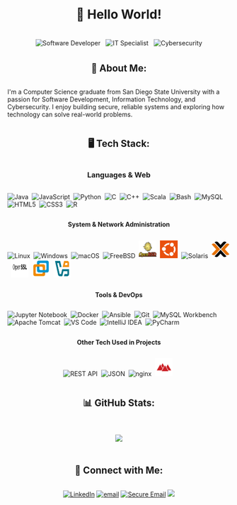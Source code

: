  <div style="display: flex; flex-direction: column; align-items: center; margin: 40px 0;">
    <h1 align="center">👋 Hello World!</h1>
    <div align="center">
    <div class="badges" style="display: flex; gap: 12px; margin-top: 20px;">
      <img src="https://img.shields.io/badge/Software%20Developer-%F0%9F%92%BB-brightgreen?style=flat&labelColor=555555" alt="Software Developer" style="height: 24px;" />
      <img src="https://img.shields.io/badge/IT%20Specialist-%F0%9F%9B%A0-blue?style=flat&labelColor=555555" alt="IT Specialist" style="height: 24px;" />
      <img src="https://img.shields.io/badge/Cybersecurity-%F0%9F%94%90-purple?style=flat&labelColor=555555" alt="Cybersecurity" style="height: 24px;" />
    </div>
  </div>

</body>



## 👤 About Me:
I'm a Computer Science graduate from San Diego State University with a passion for Software Development, Information Technology, and Cybersecurity. I enjoy building secure, reliable systems and exploring how technology can solve real-world problems.



## 🖥️ Tech Stack:

### Languages & Web

<p>
  <img src="https://cdn.jsdelivr.net/gh/devicons/devicon/icons/java/java-original.svg" height="40" width="40" alt="Java" title="Java">&nbsp;
  <img src="https://cdn.jsdelivr.net/gh/devicons/devicon/icons/javascript/javascript-original.svg" height="40" width="40" alt="JavaScript" title="JavaScript">&nbsp;
  <img src="https://cdn.jsdelivr.net/gh/devicons/devicon/icons/python/python-original.svg" height="40" width="40" alt="Python" title="Python">&nbsp;
  <img src="https://cdn.jsdelivr.net/gh/devicons/devicon/icons/c/c-original.svg" height="40" width="40" alt="C" title="C">&nbsp;
  <img src="https://cdn.jsdelivr.net/gh/devicons/devicon/icons/cplusplus/cplusplus-original.svg" height="40" width="40" alt="C++" title="C++">&nbsp;
  <img src="https://cdn.jsdelivr.net/gh/devicons/devicon/icons/scala/scala-original.svg" height="40" width="40" alt="Scala" title="Scala">&nbsp;
  <img src="https://cdn.jsdelivr.net/gh/devicons/devicon/icons/bash/bash-original.svg" height="40" width="40" alt="Bash" title="Bash">&nbsp;
  <img src="https://cdn.jsdelivr.net/gh/devicons/devicon/icons/mysql/mysql-original.svg" height="40" width="40" alt="MySQL" title="MySQL">&nbsp;
  <img src="https://cdn.jsdelivr.net/gh/devicons/devicon/icons/html5/html5-original.svg" height="40" width="40" alt="HTML5" title="HTML5">&nbsp;
  <img src="https://cdn.jsdelivr.net/gh/devicons/devicon/icons/css3/css3-original.svg" height="40" width="40" alt="CSS3" title="CSS3">&nbsp;
  <img src="https://cdn.jsdelivr.net/gh/devicons/devicon/icons/r/r-original.svg" height="40" width="40" alt="R" title="R">&nbsp;
</p>

**System & Network Administration**  

<p>
  <img src="https://cdn.jsdelivr.net/gh/devicons/devicon/icons/linux/linux-original.svg" height="40" width="40" alt="Linux" title="Linux">&nbsp;
  <img src="https://cdn.jsdelivr.net/gh/devicons/devicon/icons/windows8/windows8-original.svg" height="40" width="40" alt="Windows" title="Windows">&nbsp;
  <img src="https://cdn.jsdelivr.net/gh/devicons/devicon/icons/apple/apple-original.svg" height="40" width="40" alt="macOS" title="macOS">&nbsp;
  <img src="https://raw.githubusercontent.com/TaranVH/LOGOS/master/FreeBSD%20logo.png" height="40" width="40" alt="FreeBSD" title="FreeBSD">&nbsp;
  <img src="https://raw.githubusercontent.com/StevenAlSheikh/images/main/openbsd%20logo%20new.png" height="40" width="40" alt="OpenBSD" title="OpenBSD">&nbsp;
  <img src="https://raw.githubusercontent.com/StevenAlSheikh/images/main/ubuntu%20logo.png" height="40" width="40" alt="Ubuntu" title="Ubuntu">&nbsp;
  <img src="https://cdn.jsdelivr.net/gh/devicons/devicon/icons/oracle/oracle-original.svg" height="40" width="40" alt="Solaris" title="Solaris">&nbsp;
  <img src="https://raw.githubusercontent.com/StevenAlSheikh/images/main/proxmox.png" height="40" width="40" alt="Proxmox" title="Proxmox">&nbsp;
  <img src="https://raw.githubusercontent.com/StevenAlSheikh/images/main/openssl.png" height="40" width="40" alt="OpenSSL" title="OpenSSL">&nbsp;
  <img src="https://raw.githubusercontent.com/StevenAlSheikh/images/main/vmare%20workstation%20logo.jpg" height="40" width="40" alt="VMware Workstation" title="VMware Workstation">&nbsp;
  <img src="https://raw.githubusercontent.com/StevenAlSheikh/images/main/new%20logo%20virtualbox.png" height="40" width="40" alt="VirtualBox" title="VirtualBox">&nbsp;
</p>

**Tools & DevOps**  
<p>
  <img src="https://cdn.jsdelivr.net/gh/devicons/devicon/icons/jupyter/jupyter-original.svg" height="40" width="40" alt="Jupyter Notebook" title="Jupyter Notebook">&nbsp;
  <img src="https://cdn.jsdelivr.net/gh/devicons/devicon/icons/docker/docker-original.svg" height="40" width="40" alt="Docker" title="Docker">&nbsp;
  <img src="https://cdn.jsdelivr.net/gh/devicons/devicon/icons/ansible/ansible-original.svg" height="40" width="40" alt="Ansible" title="Ansible">&nbsp;
  <img src="https://cdn.jsdelivr.net/gh/devicons/devicon/icons/git/git-original.svg" height="40" width="40" alt="Git" title="Git">&nbsp;
  <img src="https://cdn.jsdelivr.net/gh/devicons/devicon/icons/mysql/mysql-original.svg" height="40" width="40" alt="MySQL Workbench" title="MySQL Workbench">&nbsp;
  <img src="https://cdn.jsdelivr.net/gh/devicons/devicon/icons/tomcat/tomcat-original.svg" height="40" width="40" alt="Apache Tomcat" title="Apache Tomcat">&nbsp;
  <img src="https://cdn.jsdelivr.net/gh/devicons/devicon/icons/vscode/vscode-original.svg" height="40" width="40" alt="VS Code" title="VS Code">&nbsp;
  <img src="https://cdn.jsdelivr.net/gh/devicons/devicon/icons/intellij/intellij-original.svg" height="40" width="40" alt="IntelliJ IDEA" title="IntelliJ IDEA">&nbsp;
  <img src="https://cdn.jsdelivr.net/gh/devicons/devicon/icons/pycharm/pycharm-original.svg" height="40" width="40" alt="PyCharm" title="PyCharm">&nbsp;
</p>

**Other Tech Used in Projects** 
<p>
  <img src="https://cdn.jsdelivr.net/gh/devicons/devicon/icons/flask/flask-original.svg" height="40" width="40" alt="REST API" title="REST API">&nbsp;
  <img src="https://cdn.jsdelivr.net/gh/devicons/devicon/icons/json/json-original.svg" height="40" width="40" alt="JSON" title="JSON">&nbsp;
  <img src="https://cdn.jsdelivr.net/gh/devicons/devicon/icons/nginx/nginx-original.svg" height="40" width="40" alt="nginx" title="nginx">&nbsp;
  <img src="https://raw.githubusercontent.com/StevenAlSheikh/images/main/ldap%20(2).png" height="40" width="40" alt="LDAP" title="LDAP">&nbsp;
</p>


## 📊 GitHub Stats:
![](https://github-readme-stats.vercel.app/api?username=StevenAlSheikh&theme=neon&hide_border=false&include_all_commits=false&count_private=false&cache_seconds=60)
---
<!-- Proudly created with GPRM ( https://gprm.itsvg.in ) -->
## 🤝 Connect with Me:
[![LinkedIn](https://img.shields.io/badge/-LinkedIn-0A66C2?style=flat-square&logo=linkedin&logoColor=white)](https://www.linkedin.com/in/steven-al-sheikh-731623240/)
[![email](https://img.shields.io/badge/Email-D14836?logo=gmail&logoColor=white)](https://mail.google.com/mail/?view=cm&fs=1&to=stevenalsheikh1@gmail.com)
[![Secure Email](https://img.shields.io/badge/ProtonMail-8B89CC?logo=protonmail&logoColor=white)](https://mail.protonmail.com/compose?to=Steven.Alsheikh@protonmail.com)
[![](https://visitcount.itsvg.in/api?id=StevenAlsheikh&icon=0&color=0)](https://visitcount.itsvg.in)

